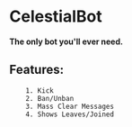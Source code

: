 # CelestialBot

**The only bot you'll ever need.**

## Features:

```
    1. Kick
    2. Ban/Unban
    3. Mass Clear Messages
    4. Shows Leaves/Joined
```
